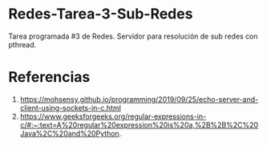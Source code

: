 # Redes-Tarea-3-Sub-Redes
Tarea programada #3 de Redes. Servidor para resolución de sub redes con pthread.


# Referencias
1. https://mohsensy.github.io/programming/2019/09/25/echo-server-and-client-using-sockets-in-c.html
2. https://www.geeksforgeeks.org/regular-expressions-in-c/#:~:text=A%20regular%20expression%20is%20a,%2B%2B%2C%20Java%2C%20and%20Python.
